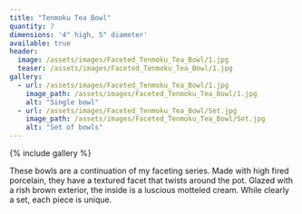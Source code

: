 ```yaml
---
title: "Tenmoku Tea Bowl"
quantity: 7
dimensions: '4" high, 5" diameter'
available: true
header:
  image: /assets/images/Faceted_Tenmoku_Tea_Bowl/1.jpg
  teaser: /assets/images/Faceted_Tenmoku_Tea_Bowl/1.jpg
gallery:
  - url: /assets/images/Faceted_Tenmoku_Tea_Bowl/1.jpg
    image_path: /assets/images/Faceted_Tenmoku_Tea_Bowl/1.jpg
    alt: "Single bowl"
  - url: /assets/images/Faceted_Tenmoku_Tea_Bowl/Set.jpg
    image_path: /assets/images/Faceted_Tenmoku_Tea_Bowl/Set.jpg
    alt: "Set of bowls"
---
```


{% include gallery %}

These bowls are a continuation of my faceting series.  Made with high fired porcelain, they have a textured facet that twists around the pot.  Glazed with a rish brown exterior, the inside is a luscious motteled cream.  While clearly a set, each piece is unique.

